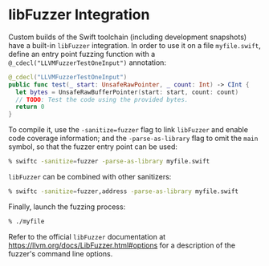 # libFuzzer Integration

Custom builds of the Swift toolchain (including development snapshots)
have a built-in `libFuzzer` integration. In order to use it on a file
`myfile.swift`, define an entry point fuzzing function with a
`@_cdecl("LLVMFuzzerTestOneInput")` annotation:

```swift
@_cdecl("LLVMFuzzerTestOneInput")
public func test(_ start: UnsafeRawPointer, _ count: Int) -> CInt {
  let bytes = UnsafeRawBufferPointer(start: start, count: count)
  // TODO: Test the code using the provided bytes.
  return 0
}
```

To compile it, use the `-sanitize=fuzzer` flag to link `libFuzzer`
and enable code coverage information; and the `-parse-as-library` flag
to omit the `main` symbol, so that the fuzzer entry point can be used:

```bash
% swiftc -sanitize=fuzzer -parse-as-library myfile.swift
```

`libFuzzer` can be combined with other sanitizers:

```bash
% swiftc -sanitize=fuzzer,address -parse-as-library myfile.swift
```

Finally, launch the fuzzing process:

```bash
% ./myfile
```

Refer to the official `libFuzzer` documentation at
<https://llvm.org/docs/LibFuzzer.html#options>
for a description of the fuzzer's command line options.
